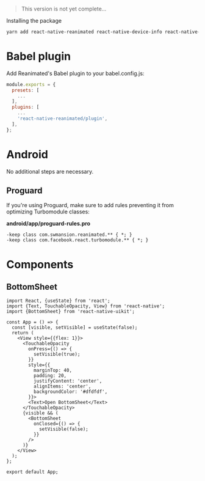 > This version is not yet complete...

Installing the package

```sh
yarn add react-native-reanimated react-native-device-info react-native-gesture-handler
```

# Babel plugin

Add Reanimated's Babel plugin to your babel.config.js:

```js
module.exports = {
  presets: [
    ...
  ],
  plugins: [
    ...
    'react-native-reanimated/plugin',
  ],
};
```

# Android

No additional steps are necessary.

## Proguard

If you're using Proguard, make sure to add rules preventing it from optimizing Turbomodule classes:

**android/app/proguard-rules.pro**

```
-keep class com.swmansion.reanimated.** { *; }
-keep class com.facebook.react.turbomodule.** { *; }
```

# Components

## BottomSheet

```tsx
import React, {useState} from 'react';
import {Text, TouchableOpacity, View} from 'react-native';
import {BottomSheet} from 'react-native-uikit';

const App = () => {
  const [visible, setVisible] = useState(false);
  return (
    <View style={{flex: 1}}>
      <TouchableOpacity
        onPress={() => {
          setVisible(true);
        }}
        style={{
          marginTop: 40,
          padding: 20,
          justifyContent: 'center',
          alignItems: 'center',
          backgroundColor: '#dfdfdf',
        }}>
        <Text>Open BottomSheet</Text>
      </TouchableOpacity>
      {visible && (
        <BottomSheet
          onClosed={() => {
            setVisible(false);
          }}
        />
      )}
    </View>
  );
};

export default App;
```
